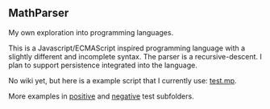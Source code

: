 <h2>MathParser</h2>
<p>My own exploration into programming languages.</p>
<p>This is a Javascript/ECMAScript inspired programming language with a slightly different and incomplete syntax. The parser is a recursive-descent. I plan to support persistence integrated into the language.</p>
<p>No wiki yet, but here is a example script that I currently use: <a href="https://github.com/natzcam/MathParser/blob/master/src/main/resources/mp/test.mp">test.mp</a>.</p>
<p>More examples in <a href="https://github.com/natzcam/MathParser/tree/master/src/test/mp/positive">positive</a> and <a href="https://github.com/natzcam/MathParser/tree/master/src/test/mp/negative">negative</a> test subfolders.</p>
